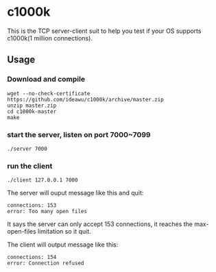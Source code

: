 c1000k
======

This is the TCP server-client suit to help you test if your OS supports c1000k(1 million connections).

## Usage

### Download and compile

	wget --no-check-certificate https://github.com/ideawu/c1000k/archive/master.zip
	unzip master.zip
	cd c1000k-master
	make

### start the server, listen on port 7000~7099

	./server 7000

### run the client

	./client 127.0.0.1 7000

The server will ouput message like this and quit:

	connections: 153
	error: Too many open files

It says the server can only accept 153 connections, it reaches the max-open-files limitation so it quit.

The client will output message like this:

	connections: 154
	error: Connection refused
